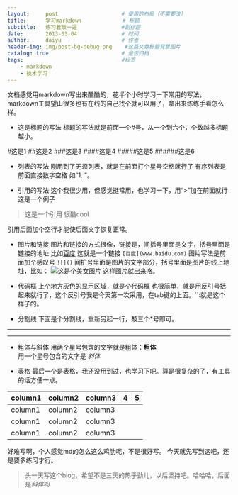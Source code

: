 ```yaml
---
layout:     post                    # 使用的布局（不需要改）
title:      学习markdown             # 标题 
subtitle:   练习着敲一遍              #副标题
date:       2013-03-04              # 时间
author:     daiyu                   # 作者
header-img: img/post-bg-debug.png    #这篇文章标题背景图片
catalog: true                       # 是否归档
tags:                               #标签
    - markdown   
    - 技术学习
---
```


文档感觉用markdown写出来酷酷的，花半个小时学习一下常用的写法，markdown工具望山很多也有在线的自己找个就可以用了，拿出来练练手看怎么样。

* 这是标题的写法
标题的写法就是前面一个#号，从一个到六个，个数越多标题越小。

#这是1
##这是2
###这是3
####这是4
#####这是5
######这是6

* 列表的写法
刚用到了无须列表，就是在前面打个星号空格就行了  有序列表是前面直接数字空格 如“1. ”。

* 引用的写法
这个我很少用，但感觉挺常用，也学习一下，用“>”加在前面就行
这是一个例子
>这是一个引用
很酷cool

引用后面加个空行才能使后面文字恢复正常。

* 图片和链接
图片和链接的方式很像，链接是[]()，间括号里面是文字，括号里面是链接的地址
比如[百度](http://www.baidu.com)  这就是一个链接
`[百度](www.baidu.com)`
图片写法是前面加个感叹号
`![]()`
间扩号里面是图片的文字部分，括号里面是图片的线上地址，比如：
![这是个美女图片](https://ws1.sinaimg.cn/large/006tKfTcly1fp15fh7l9zj305k08c74f.jpg)
这样图片就出来咯。

* 代码框
上个地方灰色的显示区域，就是个代码框 也很简单，就是用反引号括起来就行了，这个反引号我是今天第一次采用，在tab键的上面。``:就是这个样子的。

* 分割线
下面是个分割线，重新另起一行，敲三个*号即可。
***
***

* 粗体与斜体
用两个星号包含的文字就是粗体：**粗体**  
用一个星号包含的文字是 *斜体*


* 表格
最后一个是表格，我还没用到过，也学习下吧。算是很复杂的了，有工具的话方便一点。

column1 | column2 | column3 |  4  |  5  | 
------- | ------- | ------- | --- | --- |
column1 | column2 | column3 
column1 | column2 | column3  
column1 | column2 | column3  

好难写啊，个人感觉md的怎么这么鸡肋呢，不是很好写。
今天就先写到这吧，还是要多练习才行。
>头一天写这个blog，希望不是三天的热乎劲儿，以后坚持吧。哈哈哈，后面是*斜体吗*



